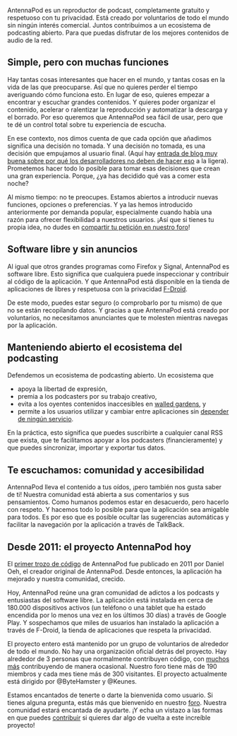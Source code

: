 AntennaPod es un reproductor de podcast, completamente gratuito y respetuoso con tu privacidad. Está creado por voluntarios de todo el mundo sin ningún interés comercial. Juntos contribuimos a un ecosistema de podcasting abierto. Para que puedas disfrutar de los mejores contenidos de audio de la red.

## Simple, pero con muchas funciones

Hay tantas cosas interesantes que hacer en el mundo, y tantas cosas en la vida de las que preocuparse. Así que no quieres perder el tiempo averiguando cómo funciona esto. En lugar de eso, quieres empezar a encontrar y escuchar grandes contenidos. Y quieres poder organizar el contenido, acelerar o ralentizar la reproducción y automatizar la descarga y el borrado. Por eso queremos que AntennaPod sea fácil de usar, pero que te dé un control total sobre tu experiencia de escucha.

En ese contexto, nos dimos cuenta de que cada opción que añadimos significa una decisión no tomada. Y una decisión no tomada, es una decisión que empujamos al usuario final. (Aquí hay [entrada de blog muy buena sobre por qué los desarrolladores no deben de hacer eso](http://neugierig.org/software/blog/2018/07/options.html) a la ligera). Prometemos hacer todo lo posible para tomar esas decisiones que crean una gran experiencia. Porque, ¿ya has decidido qué vas a comer esta noche?

Al mismo tiempo: no te preocupes. Estamos abiertos a introducir nuevas funciones, opciones o preferencias. Y ya las hemos introducido anteriormente por demanda popular, especialmente cuando había una razón para ofrecer flexibilidad a nuestros usuarios. ¡Así que si tienes tu propia idea, no dudes en [compartir tu petición en nuestro foro](https://forum.antennapod.org/c/feature-request)!

## Software libre y sin anuncios

Al igual que otros grandes programas como Firefox y Signal, AntennaPod es software libre. Esto significa que cualquiera puede inspeccionar y contribuir al código de la aplicación. Y que AntennaPod está disponible en la tienda de aplicaciones de libres y respetuosa con la privacidad [F-Droid](https://www.f-droid.org/packages/de.danoeh.antennapod/).

De este modo, puedes estar seguro (o comprobarlo por tu mismo) de que no se están recopilando datos. Y gracias a que AntennaPod está creado por voluntarios, no necesitamos anunciantes que te molesten mientras navegas por la aplicación.

## Manteniendo abierto el ecosistema del podcasting

Defendemos un ecosistema de podcasting abierto. Un ecosistema que

* apoya la libertad de expresión,
* premia a los podcasters por su trabajo creativo,
* evita a los oyentes contenidos inaccesibles en [walled gardens](https://en.wikipedia.org/wiki/Closed_platform), y
* permite a los usuarios utilizar y cambiar entre aplicaciones sin [depender de ningún servicio](https://en.wikipedia.org/wiki/Vendor_lock-in).

En la práctica, esto significa que puedes suscribirte a cualquier canal RSS que exista, que te facilitamos apoyar a los podcasters (financieramente) y que puedes sincronizar, importar y exportar tus datos.

## Te escuchamos: comunidad y accesibilidad

AntennaPod lleva el contenido a tus oídos, ¡pero también nos gusta saber de ti! Nuestra comunidad está abierta a sus comentarios y sus pensamientos. Como humanos podemos estar en desacuerdo, pero hacerlo con respeto. Y hacemos todo lo posible para que la aplicación sea amigable para todos. Es por eso que es posible ocultar las sugerencias automáticas y facilitar la navegación por la aplicación a través de TalkBack.

## Desde 2011: el proyecto AntennaPod hoy

El [primer trozo de código](https://github.com/AntennaPod/AntennaPod/commit/c9283f09dced6f156e13675ef4c13ebeb20cb9e5) de AntennaPod fue publicado en 2011 por Daniel Oeh, el creador original de AntennaPod. Desde entonces, la aplicación ha mejorado y nuestra comunidad, crecido.

Hoy, AntennaPod reúne una gran comunidad de adictos a los podcasts y entusiastas del software libre. La aplicación está instalada en cerca de 180.000 dispositivos activos (un teléfono o una tablet que ha estado encendida por lo menos una vez en los últimos 30 días) a través de Google Play. Y sospechamos que miles de usuarios han instalado la aplicación a través de F-Droid, la tienda de aplicaciones que respeta la privacidad.

El proyecto entero está mantenido por un grupo de voluntarios de alrededor de todo el mundo. No hay una organización oficial detrás del proyecto. Hay alrededor de 3 personas que normalmente contribuyen código, con [muchos más](https://github.com/AntennaPod/AntennaPod/graphs/contributors) contribuyendo de manera ocasional. Nuestro foro tiene más de 190 miembros y cada mes tiene más de 300 visitantes. El proyecto actualmente está dirigido por @ByteHamster y @Keunes.

Estamos encantados de tenerte o darte la bienvenida como usuario. Si tienes alguna pregunta, estás más que bienvenido en nuestro [foro](https://forum.antennapod.org). Nuestra comunidad estará encantada de ayudarte. ¡Y echa un vistazo a las formas en que puedes [contribuir](/contribute/) si quieres dar algo de vuelta a este increíble proyecto!
